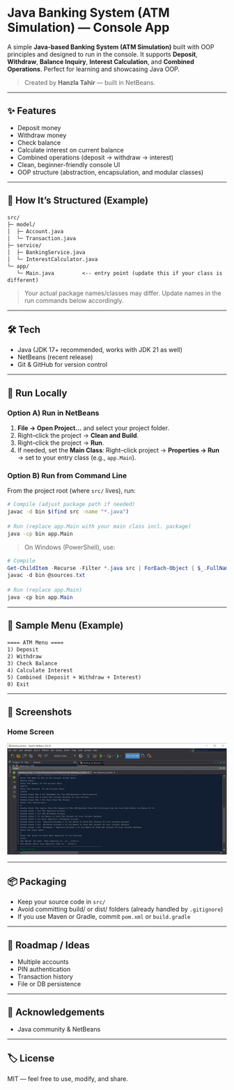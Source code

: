 # Java Banking System (ATM Simulation) — Console App

A simple **Java-based Banking System (ATM Simulation)** built with OOP principles and designed to run in the console.
It supports **Deposit**, **Withdraw**, **Balance Inquiry**, **Interest Calculation**, and **Combined Operations**. Perfect for learning and showcasing Java OOP.

> Created by **Hanzla Tahir** — built in NetBeans.

---

## ✨ Features
- Deposit money
- Withdraw money
- Check balance
- Calculate interest on current balance
- Combined operations (deposit → withdraw → interest)
- Clean, beginner-friendly console UI
- OOP structure (abstraction, encapsulation, and modular classes)

---

## 🧩 How It’s Structured (Example)
```
src/
├─ model/
│  ├─ Account.java
│  └─ Transaction.java
├─ service/
│  ├─ BankingService.java
│  └─ InterestCalculator.java
└─ app/
   └─ Main.java         <-- entry point (update this if your class is different)
```
> Your actual package names/classes may differ. Update names in the run commands below accordingly.

---

## 🛠️ Tech
- Java (JDK 17+ recommended, works with JDK 21 as well)
- NetBeans (recent release)
- Git & GitHub for version control

---

## 🚀 Run Locally

### Option A) Run in NetBeans
1. **File → Open Project…** and select your project folder.
2. Right–click the project → **Clean and Build**.
3. Right–click the project → **Run**.
4. If needed, set the **Main Class**: Right–click project → **Properties → Run** → set to your entry class (e.g., `app.Main`).

### Option B) Run from Command Line
From the project root (where `src/` lives), run:
```bash
# Compile (adjust package path if needed)
javac -d bin $(find src -name "*.java")

# Run (replace app.Main with your main class incl. package)
java -cp bin app.Main
```
> On Windows (PowerShell), use:
```powershell
# Compile
Get-ChildItem -Recurse -Filter *.java src | ForEach-Object { $_.FullName } | % { $_ } | Set-Content sources.txt
javac -d bin @sources.txt

# Run (replace app.Main)
java -cp bin app.Main
```

---

## 🧪 Sample Menu (Example)
```
==== ATM Menu ====
1) Deposit
2) Withdraw
3) Check Balance
4) Calculate Interest
5) Combined (Deposit + Withdraw + Interest)
0) Exit
```

---

## 📸 Screenshots

### Home Screen
![Home Screen](screenshots/home.png)

---

## 📦 Packaging
- Keep your source code in `src/`
- Avoid committing build/ or dist/ folders (already handled by `.gitignore`)
- If you use Maven or Gradle, commit `pom.xml` or `build.gradle`

---

## 🧭 Roadmap / Ideas
- Multiple accounts
- PIN authentication
- Transaction history
- File or DB persistence

---

## 🙌 Acknowledgements
- Java community & NetBeans

---

## 🏷️ License
MIT — feel free to use, modify, and share.
